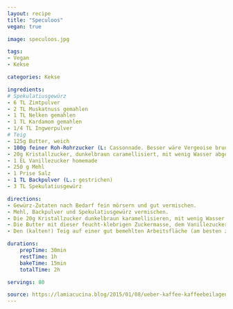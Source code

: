 ```yaml
---
layout: recipe
title: "Speculoos"
vegan: true

image: speculoos.jpg

tags:
- Vegan
- Kekse

categories: Kekse

ingredients:
# Spekulatiusgewürz
- 6 TL Zimtpulver
- 2 TL Muskatnuss gemahlen
- 1 TL Nelken gemahlen
- 1 TL Kardamom gemahlen
- 1/4 TL Ingwerpulver
# Teig
- 125g Butter, weich
- 100g feiner Roh-Rohrzucker (L: Cassonnade. Besser wäre Vergeoise brune oder Muscovado). Da normaler Rohzucker zu hell,  ist, dh. zu wenig geschmacksgebende Melasse enthält, habe ich noch etwas mit Karamell nachgeholfen.
- 20g Kristallzucker, dunkelbraun caramellisiert, mit wenig Wasser abgelöscht und zu dickem Sirup eingekocht, um dem Biskuit eine prononciertere Karamellnote und Farbe zu verpassen.
- 1 EL Vanillezucker homemade
- 250 g Mehl
- 1 Prise Salz
- 1 TL Backpulver (L.: gestrichen)
- 3 TL Spekulatiusgewürz

directions:
- Gewürz-Zutaten nach Bedarf fein mörsern und gut vermischen.
- Mehl, Backpulver und Spekulatiusgewürz vermischen.
- Die 20g Kristallzucker dunkelbraun karamellisieren, mit wenig Wasser ablöschen und zu einem konzentrierten Sirup einkochen. Den grobkristallinen Muscovadozucker im Cutter fein vermahlen und mit dem nicht mehr fliessfähigen Karamellsirup verrühren. Das Zuckerpulver soll den Sirup aufsaugen. Masse nochmals cuttern.
- Die Butter mit dieser feucht-klebrigen Zuckermasse, dem Vanillezucker und dem Salz während mind. 10 Minuten mit dem Rührbesen schaumig schlagen. Anschliessend das Mehlgemisch portionsweise (mit dem K-Haken) zu einem weichen, glatten, leicht klebrigen Teig unterkneten. Bei mir waren noch zusätzliche 2 EL Mehl erforderlich. Den Teig in Frischhaltefolie wickeln und mind. eine Stunde lang, besser über Nacht, kühl stellen.
- Den (kalten!) Teig auf einer gut bemehlten Arbeitsfläche (am besten zwischen Backpapier) 2mm dick ausrollen und rechteckige Guetzli ausstechen. Ich habe quadratische „Briefmarken“ ausgestochen, für das letzte Blech zuerst noch ein Springerle-Motiv aufgedrückt. Die Guetzli auf einem mit Backpapier belegten Blech 20 Minuten kalt stellen, dann ca. 13-15 Minuten bei 170°C backen.

durations:
    prepTime: 30min
    restTime: 1h
    bakeTime: 15min
    totalTime: 2h

servings: 80

source: https://lamiacucina.blog/2015/01/08/ueber-kaffee-kaffeebeilagen-und-ein-speculoos-rezept/
---
```

